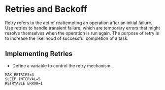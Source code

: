 # Retries and Backoff
Retry refers to the act of reattempting an operation after an initial failure.  
Use retries to handle transient failure, which are temporary errors that might resolve themselves when the operation is run again.
The purpose of retry is to increase the likelihood of successful completion of a task.

## Implementing Retries
- Define a variable to control the retry mechanism.

```
MAX_RETRIES=3
SLEEP_INTERVAL=5
RETRYABLE ERROR=1
```



